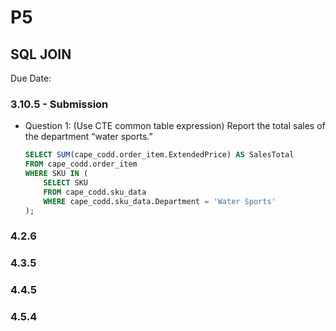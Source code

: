 #  P5
  
##  SQL JOIN
  
  
Due Date: 
  
###  3.10.5 - Submission
  
- Question 1:
    (Use CTE common table expression) Report the total sales of the department “water sports.”
  
    ```sql
    SELECT SUM(cape_codd.order_item.ExtendedPrice) AS SalesTotal
    FROM cape_codd.order_item
    WHERE SKU IN (
        SELECT SKU
        FROM cape_codd.sku_data
        WHERE cape_codd.sku_data.Department = 'Water Sports'
    );
    ```
  
  
###  4.2.6
  
  
###  4.3.5
  
  
###  4.4.5
  
  
###  4.5.4
  
  